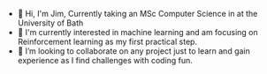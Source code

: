 - 👋 Hi, I'm Jim, Currently taking an MSc Computer Science in at the University of Bath
- 👀 I'm currently interested in machine learning and am focusing on Reinforcement learning as my first practical step.
- 💞️ I’m looking to collaborate on any project just to learn and gain experience as I find challenges with coding fun.
<!---
SleepyJimmy/SleepyJimmy is a ✨ special ✨ repository because its `README.md` (this file) appears on your GitHub profile.
You can click the Preview link to take a look at your changes.
--->
